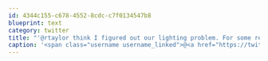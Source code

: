 ```yaml
---
id: 4344c155-c678-4552-8cdc-c7f0134547b8
blueprint: text
category: twitter
title: "'@rtaylor think I figured out our lighting problem. For some reason these have to be upright. #weird twitpic.com/6vuiks"
caption: '<span class="username username_linked">@<a href="https://twitter.com/rtaylor" title="Elon Musk">rtaylor</a></span> think I figured out our lighting problem. For some reason these have to be upright. <span class="hashtag hashtag_local">#<a href="http://tweettemp.darylchymko.ca/?tag=weird">weird</a> <a href="http://twitpic.com/6vuiks" title="http://twitpic.com/6vuiks" class="link link_untco">twitpic.com/6vuiks</a>'
---
```

